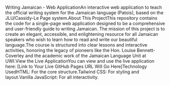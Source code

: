Writing Jamaican - Web ApplicationAn interactive web application to teach the official writing system for the Jamaican language (Patois), based on the JLU/Cassidy-Le Page system.About This ProjectThis repository contains the code for a single-page web application designed to be a comprehensive and user-friendly guide to writing Jamaican. The mission of this project is to create an elegant, accessible, and enlightening resource for all Jamaican speakers who wish to learn how to read and write our beautiful language.The course is structured into clear lessons and interactive activities, honoring the legacy of pioneers like the Hon. Louise Bennett-Coverley and the academic work of the Jamaican Language Unit at UWI.View the Live ApplicationYou can view and use the live application here: [Link to Your Live GitHub Pages URL Will Go Here]Technology UsedHTML: For the core structure.Tailwind CSS: For styling and layout.Vanilla JavaScript: For all interactivity.
